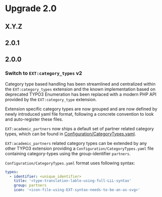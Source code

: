 # Upgrade 2.0

## X.Y.Z

## 2.0.1

## 2.0.0

### Switch to `EXT:category_types` v2

Category type based handling has been streamlined and centralized within the `EXT:category_types` extension
and the known implementation based on deprecated TYPO3 Enumeration has been replaced with a modern PHP API
provided by the `EXT:category_type` extension.

Extension specific category types are now grouped and are now defined by newly introduced yaml file format,
following a concrete convention to look and auto-register these files.

`EXT:academic_partners` now ships a default set of partner related category types, which can be found
in [Configuration/CategoryTypes.yaml](./Configuration/CategoryTypes.yaml).

`EXT:academic_partners` related category types can be extended by any other TYPO3 extension providing a
`Configuration/CategoryTypes.yaml` file containing category-types using the group-identifier `partners`.

`Configuration/CategoryTypes.yaml` format uses following syntax:

```yaml
types:
  - identifier: <unique_identifier>
    title: '<type-translation-lable-using-full-LLL-syntax'
    group: partners
    icon: '<icon-file-using-EXT-syntax-needs-to-be-an-as-svg>'
```
